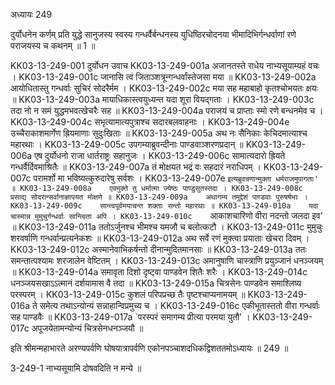 अध्यायः 249

दुर्योधनेन कर्णम् प्रति युद्धे सानुजस्य स्वस्य गन्धर्वैर्बन्धनस्य युधिष्ठिरचोदनया भीमादिभिर्गन्धर्वाणां रणे पराजयस्य च कथनम् ॥ 1 ॥

KK03-13-249-001	दुर्योधन उवाच 
KK03-13-249-001a	अजानतस्ते राधेय नाभ्यसूयाम्यहं वचः ।
KK03-13-249-001c	जानासि त्वं जिताञ्शत्रून्गन्धर्वांस्तेजसा मया ॥
KK03-13-249-002a	आयोधितास्तु गन्धर्वाः सुचिरं सोदरैर्मम ।
KK03-13-249-002c	मया सह महाबाहो कृतश्चोभयतः क्षयः ॥
KK03-13-249-003a	मायाधिकास्त्वयुध्यन्त यदा शूरा वियद्गताः ।
KK03-13-249-003c	तदा नो न समं युद्धमभवत्खेचरैः सह ॥
KK03-13-249-004a	पराजयं च प्राप्ताः स्मो रणे बन्धनमेव च ।
KK03-13-249-004c	सभृत्यामात्यपुत्राश्च सदारबलवाहनाः ।
KK03-13-249-004e	उच्चैराकाशमार्गेण ह्रियमाणाः सुदुःखिताः ॥
KK03-13-249-005a	अथ नः सैनिकाः केचिदमात्याश्च महारथाः ।
KK03-13-249-005c	उपगम्याब्रुवन्दीनाः पाण्डवाञ्शरणप्रदान् ॥
KK03-13-249-006a	एष दुर्योधनो राजा धार्तराष्ट्रः सहानुजः ।
KK03-13-249-006c	सामात्यदारो ह्रियते गन्धर्वैर्दिवमाश्रितैः ॥
KK03-13-249-007a	तं मोक्षयत भद्रं वः सहदारं नराधिपम् ।
KK03-13-249-007c	परामर्शो मा भविष्यत्कुरुदारेषु सर्वशः ।
KK03-13-249-007e	`इत्यब्रुवन्रणान्मुक्ता धर्मराजमुपागताः' ॥
KK03-13-249-008a	एवमुक्ते तु धर्मात्मा ज्येष्ठः पाण्डुसुतस्तदा ।
KK03-13-249-008c	प्रसाद्य सोदरान्सर्वानाज्ञापयत मोक्षणे ॥
KK03-13-249-009a	अथागम्य तमुद्देशं पाण्डवाः पुरुषर्षभाः ।
KK03-13-249-009c	सान्त्वपूर्वमयाचन्त शक्ताः सन्तो महारथाः ॥
KK03-13-249-010a	यदा चास्मान्न मुमुचुर्गन्धर्वाः सान्त्विता अपि ।
KK03-13-249-010c	`आकाशचारिणो वीरा नदन्तो जलदा इव' ॥
KK03-13-249-011a	ततोऽर्जुनश्च भीमश्च यमजौ च बलोत्कटौ ।
KK03-13-249-011c	मुमुचुः शरवर्षाणि गन्धर्वान्प्रत्यनेकशः ॥
KK03-13-249-012a	अथ सर्वे रणं मुक्त्वा प्रयाताः खेचरा दिवम् ।
KK03-13-249-012c	अस्मानेवाभिकर्षन्तो दीनान्मुदितमानसाः ॥
KK03-13-249-013a	ततः समन्तात्पश्यामः शरजालेन वेष्टितम् ।
KK03-13-249-013c	अमानुषाणि चास्त्राणि प्रयुञ्जानं धनञ्जयम् ॥
KK03-13-249-014a	समावृता दिशो दृष्ट्वा पाण्डवेन शितैः शरैः ।
KK03-13-249-014c	धनञ्जयसखाऽऽत्मानं दर्शयामास वै तदा ॥
KK03-13-249-015a	चित्रसेनः पाण्डवेन समाश्लिष्य परस्परम् ।
KK03-13-249-015c	कुशलं परिपप्रच्छ तैः पृष्टश्चाप्यनामयम् ॥
KK03-13-249-016a	ते समेत्य तथाऽन्योन्यं सन्नाहान्विप्रमुच्य च ।
KK03-13-249-016c	एकीभूतास्ततो वीरा गन्धर्वाः सह पाण्डवैः ॥
KK03-13-249-017a	`परस्परं समागम्य प्रीत्या परमया युतौ' ।
KK03-13-249-017c	अपूजयेतामन्योन्यं चित्रसेनधनञ्जयौ ॥

इति श्रीमन्महाभारते अरण्यपर्वणि घोषयात्रापर्वणि एकोनपञ्चाशदधिकद्विशततमोऽध्यायः ॥ 249 ॥

3-249-1 नाभ्यसूयामि दोषवदिति न मन्ये ॥
